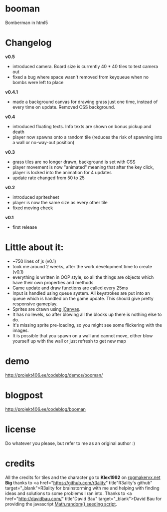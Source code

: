 booman
======

Bomberman in html5

Changelog
==
<strong>v0.5</strong>
- introduced camera. Board size is currently 40 * 40 tiles to test camera out
- fixed a bug where space wasn't removed from keyqueue when no bombs were left to place

<strong>v0.4.1</strong>
- made a background canvas for drawing grass just one time, instead of every time on update. Removed CSS background.

<strong>v0.4</strong>
- introduced floating texts. Info texts are shown on bonus pickup and death
- player now spawns onto a random tile (reduces the risk of spawning into a wall or no-way-out position)

<strong>v0.3</strong>
- grass tiles are no longer drawn, background is set with CSS
- player movement is now "animated" meaning that after the key click, player is locked into the animation for 4 updates
- update rate changed from 50 to 25

<strong>v0.2</strong>
- introduced spritesheet
- player is now the same size as every other tile
- fixed moving check

<strong>v0.1</strong>
- first release

Little about it:
==
- ~750 lines of js (v0.1)
- took me around 2 weeks, after the work development time to create (v0.1)
- everything is written in OOP style, so all the things are objects which have their own properties and methods
- Game update and draw functions are called every 25ms
- Input is handled using queue system. All keystrokes are put into an queue which is handled on the game update. This should give pretty responsive gameplay.
- Sprites are drawn using <a href="http://calebevans.me/projects/jcanvas/index.php" title="jCanvas">jCanvas</a>.
- It has no levels, so after blowing all the blocks up there is nothing else to do.
- It's missing sprite pre-loading, so you might see some flickering with the images.
- It is possible that you spawn on a wall and cannot move, either blow yourself up with the wall or just refresh to get new map

demo
==
http://projekt406.ee/codeblog/demos/booman/

blogpost
==
http://projekt406.ee/codeblog/booman

license
==
Do whatever you please, but refer to me as an original author :)

credits
==
All the credits for tiles and the character go to <strong>Klex1992</strong> on <a href="http://www.rpgmakervx.net/index.php?showtopic=31465" title="rpgmakervx.net" target="_blank">rpgmakervx.net</a><br />
<strong>Big</strong> thanks to <a href="https://github.com/r3ality" title"R3ality's github" target="_blank">R3ality</a> for brainstorming with me and helping with finding ideas and solutions to some problems I ran into.
Thanks to <a href="http://davidbau.com/" title"David Bau" target="_blank">David Bau</a> for providing the javascript <a href="http://davidbau.com/archives/2010/01/30/random_seeds_coded_hints_and_quintillions.html#more" target="_blank">Math.random() seeding script</a>.
